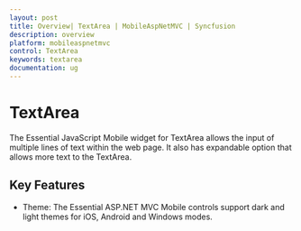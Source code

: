 ```yaml
---
layout: post
title: Overview| TextArea | MobileAspNetMVC | Syncfusion
description: overview
platform: mobileaspnetmvc
control: TextArea
keywords: textarea
documentation: ug
---
```


# TextArea

The Essential JavaScript Mobile widget for TextArea allows the input of multiple lines of text within the web page. It also has expandable option that allows more text to the TextArea.



## Key Features

* Theme: The Essential ASP.NET MVC Mobile controls support dark and light themes for iOS, Android and Windows modes.



